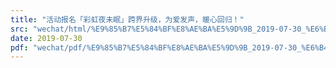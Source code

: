 ```yaml
---
title: "活动报名「彩虹夜未眠」跨界升级，为爱发声，暖心回归！"
src: "wechat/html/%E9%85%B7%E5%84%BF%E8%AE%BA%E5%9D%9B_2019-07-30_%E6%B4%BB%E5%8A%A8%E6%8A%A5%E5%90%8D%E3%80%8C%E5%BD%A9%E8%99%B9%E5%A4%9C%E6%9C%AA%E7%9C%A0%E3%80%8D%E8%B7%A8%E7%95%8C%E5%8D%87%E7%BA%A7%EF%BC%8C%E4%B8%BA%E7%88%B1%E5%8F%91%E5%A3%B0%EF%BC%8C%E6%9A%96%E5%BF%83%E5%9B%9E%E5%BD%92%EF%BC%81.html"
date: 2019-07-30
pdf: "wechat/pdf/%E9%85%B7%E5%84%BF%E8%AE%BA%E5%9D%9B_2019-07-30_%E6%B4%BB%E5%8A%A8%E6%8A%A5%E5%90%8D%E3%80%8C%E5%BD%A9%E8%99%B9%E5%A4%9C%E6%9C%AA%E7%9C%A0%E3%80%8D%E8%B7%A8%E7%95%8C%E5%8D%87%E7%BA%A7%EF%BC%8C%E4%B8%BA%E7%88%B1%E5%8F%91%E5%A3%B0%EF%BC%8C%E6%9A%96%E5%BF%83%E5%9B%9E%E5%BD%92%EF%BC%81.pdf"
---
```

